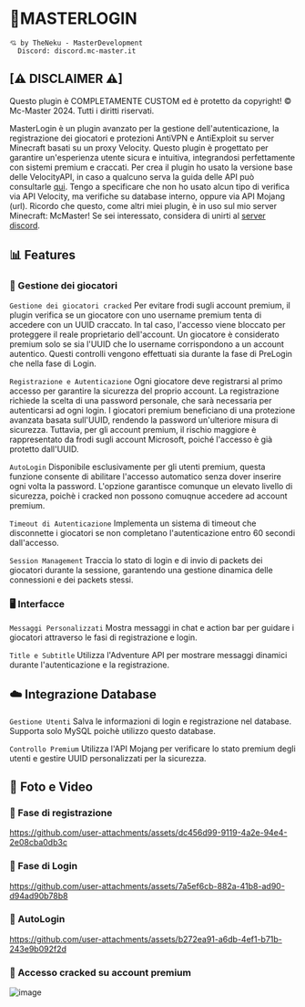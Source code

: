 # 🚀MASTERLOGIN

```
💘 by TheNeku - MasterDevelopment
  Discord: discord.mc-master.it
```

## [⚠ DISCLAIMER ⚠]
Questo plugin è COMPLETAMENTE CUSTOM ed è protetto da copyright! © Mc-Master 2024. Tutti i diritti riservati.

MasterLogin è un plugin avanzato per la gestione dell'autenticazione, la registrazione dei giocatori e protezioni AntiVPN e AntiExploit su server Minecraft basati su un proxy Velocity.
Questo plugin è progettato per garantire un'esperienza utente sicura e intuitiva, integrandosi perfettamente con sistemi premium e craccati.
Per crea il plugin ho usato la versione base delle VelocityAPI, in caso a qualcuno serva la guida delle API può consultarle [qui](https://jd.papermc.io/velocity/3.4.0/index.html).
Tengo a specificare che non ho usato alcun tipo di verifica via API Velocity, ma verifiche su database interno, oppure via API Mojang (url).
Ricordo che questo, come altri miei plugin, è in uso sul mio server Minecraft: McMaster! Se sei interessato, considera di unirti al [server discord](https://discord.gg/bGb4dph8HC).

## 📊 Features

### 👤 Gestione dei giocatori

`Gestione dei giocatori cracked` Per evitare frodi sugli account premium, il plugin verifica se un giocatore con uno username premium tenta di accedere con un UUID craccato. In tal caso, l'accesso viene bloccato per proteggere il reale proprietario dell'account. Un giocatore è considerato premium solo se sia l'UUID che lo username corrispondono a un account autentico. Questi controlli vengono effettuati sia durante la fase di PreLogin che nella fase di Login.

`Registrazione e Autenticazione` Ogni giocatore deve registrarsi al primo accesso per garantire la sicurezza del proprio account. La registrazione richiede la scelta di una password personale, che sarà necessaria per autenticarsi ad ogni login.
I giocatori premium beneficiano di una protezione avanzata basata sull'UUID, rendendo la password un'ulteriore misura di sicurezza. Tuttavia, per gli account premium, il rischio maggiore è rappresentato da frodi sugli account Microsoft, poiché l'accesso è già protetto dall'UUID.

`AutoLogin` Disponibile esclusivamente per gli utenti premium, questa funzione consente di abilitare l'accesso automatico senza dover inserire ogni volta la password. L'opzione garantisce comunque un elevato livello di sicurezza, poichè i cracked non possono comuqnue accedere ad account premium.

`Timeout di Autenticazione` Implementa un sistema di timeout che disconnette i giocatori se non completano l'autenticazione entro 60 secondi dall'accesso.

`Session Management` Traccia lo stato di login e di invio di packets dei giocatori durante la sessione, garantendo una gestione dinamica delle connessioni e dei packets stessi.

### 🖥️ Interfacce

`Messaggi Personalizzati` Mostra messaggi in chat e action bar per guidare i giocatori attraverso le fasi di registrazione e login.

`Title e Subtitle` Utilizza l'Adventure API per mostrare messaggi dinamici durante l'autenticazione e la registrazione.

## ☁️ Integrazione Database

`Gestione Utenti` Salva le informazioni di login e registrazione nel database. Supporta solo MySQL poichè utilizzo questo database.

`Controllo Premium` Utilizza l'API Mojang per verificare lo stato premium degli utenti e gestire UUID personalizzati per la sicurezza.

## 📸 Foto e Video


### 🔎 Fase di registrazione
https://github.com/user-attachments/assets/dc456d99-9119-4a2e-94e4-2e08cba0db3c

### 🔋 Fase di Login
https://github.com/user-attachments/assets/7a5ef6cb-882a-41b8-ad90-d94ad90b78b8

### 🤖 AutoLogin
https://github.com/user-attachments/assets/b272ea91-a6db-4ef1-b71b-243e9b092f2d

### 🛑 Accesso cracked su account premium
![image](https://github.com/user-attachments/assets/b47f5dc5-6815-47f2-8714-7710bc28aa93)



